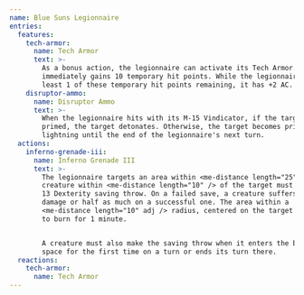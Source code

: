```yaml
---
name: Blue Suns Legionnaire
entries:
  features:
    tech-armor:
      name: Tech Armor
      text: >-
        As a bonus action, the legionnaire can activate its Tech Armor. It
        immediately gains 10 temporary hit points. While the legionnaire has at
        least 1 of these temporary hit points remaining, it has +2 AC.
    disruptor-ammo:
      name: Disruptor Ammo
      text: >-
        When the legionnaire hits with its M-15 Vindicator, if the target is
        primed, the target detonates. Otherwise, the target becomes primed:
        lightning until the end of the legionnaire's next turn.
  actions:
    inferno-grenade-iii:
      name: Inferno Grenade III
      text: >-
        The legionnaire targets an area within <me-distance length="25" />. Each
        creature within <me-distance length="10" /> of the target must make a DC
        13 Dexterity saving throw. On a failed save, a creature suffers 3d4 fire
        damage or half as much on a successful one. The area within a
        <me-distance length="10" adj /> radius, centered on the target continues
        to burn for 1 minute.


        A creature must also make the saving throw when it enters the burning
        space for the first time on a turn or ends its turn there.
  reactions:
    tech-armor:
      name: Tech Armor
---
```

